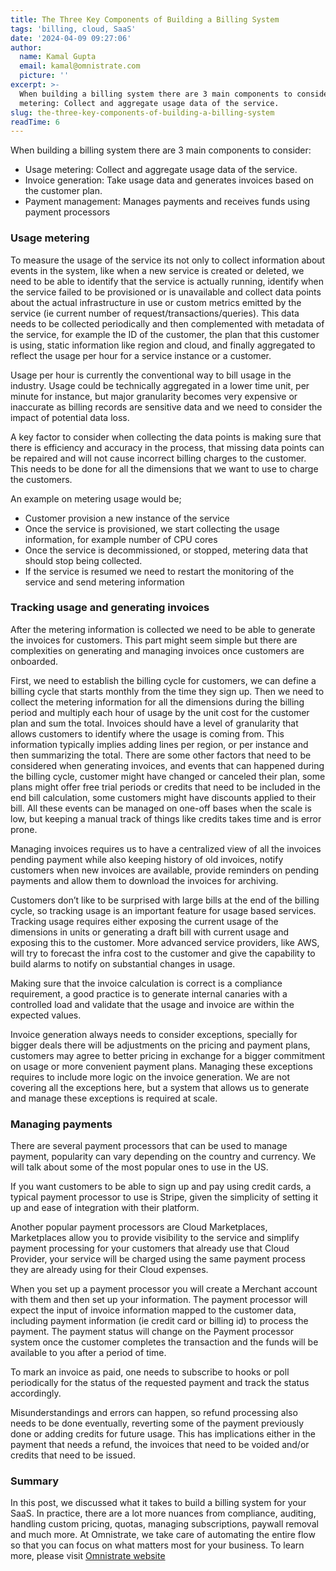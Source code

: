 ```yaml
---
title: The Three Key Components of Building a Billing System
tags: 'billing, cloud, SaaS'
date: '2024-04-09 09:27:06'
author:
  name: Kamal Gupta
  email: kamal@omnistrate.com
  picture: ''
excerpt: >-
  When building a billing system there are 3 main components to consider: Usage
  metering: Collect and aggregate usage data of the service.
slug: the-three-key-components-of-building-a-billing-system
readTime: 6
---
```


When building a billing system there are 3 main components to consider:

- Usage metering: Collect and aggregate usage data of the service.
- Invoice generation: Take usage data and generates invoices based on the customer plan.
- Payment management: Manages payments and receives funds using payment processors


### Usage metering

To measure the usage of the service its not only to collect information about events in the system, like when a new service is created or deleted, we need to be able to identify that the service is actually running, identify when the service failed to be provisioned or is unavailable and collect data points about the actual infrastructure in use or custom metrics emitted by the service (ie current number of request/transactions/queries). This data needs to be collected periodically and then complemented with metadata of the service, for example the ID of the customer, the plan that this customer is using, static information like region and cloud, and finally aggregated to reflect the usage per hour for a service instance or a customer.

Usage per hour is currently the conventional way to bill usage in the industry. Usage could be technically aggregated in a lower time unit, per minute for instance, but major granularity becomes very expensive or inaccurate as billing records are sensitive data and we need to consider the impact of potential data loss.

A key factor to consider when collecting the data points is making sure that there is efficiency and accuracy in the process, that missing data points can be repaired and will not cause incorrect billing charges to the customer. This needs to be done for all the dimensions that we want to use to charge the customers.

An example on metering usage would be;

- Customer provision a new instance of the service
- Once the service is provisioned, we start collecting the usage information, for example number of CPU cores
- Once the service is decommissioned, or stopped, metering data that should stop being collected.
- If the service is resumed we need to restart the monitoring of the service and send metering information


### Tracking usage and generating invoices

After the metering information is collected we need to be able to generate the invoices for customers. This part might seem simple but there are complexities on generating and managing invoices once customers are onboarded.

First, we need to establish the billing cycle for customers, we can define a billing cycle that starts monthly from the time they sign up. Then we need to collect the metering information for all the dimensions during the billing period and multiply each hour of usage by the unit cost for the customer plan and sum the total. Invoices should have a level of granularity that allows customers to identify where the usage is coming from. This information typically implies adding lines per region, or per instance and then summarizing the total. There are some other factors that need to be considered when generating invoices, and events that can happened during the billing cycle, customer might have changed or canceled their plan, some plans might offer free trial periods or credits that need to be included in the end bill calculation, some customers might have discounts applied to their bill. All these events can be managed on one-off bases when the scale is low, but keeping a manual track of things like credits takes time and is error prone.

Managing invoices requires us to have a centralized view of all the invoices pending payment while also keeping history of old invoices, notify customers when new invoices are available, provide reminders on pending payments and allow them to download the invoices for archiving.

Customers don’t like to be surprised with large bills at the end of the billing cycle, so tracking usage is an important feature for usage based services. Tracking usage requires either exposing the current usage of the dimensions in units or generating a draft bill with current usage and exposing this to the customer. More advanced service providers, like AWS, will try to forecast the infra cost to the customer and give the capability to build alarms to notify on substantial changes in usage.

Making sure that the invoice calculation is correct is a compliance requirement, a good practice is to generate internal canaries with a controlled load and validate that the usage and invoice are within the expected values.

Invoice generation always needs to consider exceptions, specially for bigger deals there will be adjustments on the pricing and payment plans, customers may agree to better pricing in exchange for a bigger commitment on usage or more convenient payment plans. Managing these exceptions requires to include more logic on the invoice generation. We are not covering all the exceptions here, but a system that allows us to generate and manage these exceptions is required at scale.


### Managing payments

There are several payment processors that can be used to manage payment, popularity can vary depending on the country and currency. We will talk about some of the most popular ones to use in the US.

If you want customers to be able to sign up and pay using credit cards, a typical payment processor to use is Stripe, given the simplicity of setting it up and ease of integration with their platform.

Another popular payment processors are Cloud Marketplaces, Marketplaces allow you to provide visibility to the service and simplify payment processing for your customers that already use that Cloud Provider, your service will be charged using the same payment process they are already using for their Cloud expenses.

When you set up a payment processor you will create a Merchant account with them and then set up your information. The payment processor will expect the input of invoice information mapped to the customer data, including payment information (ie credit card or billing id) to process the payment. The payment status will change on the Payment processor system once the customer completes the transaction and the funds will be available to you after a period of time.

To mark an invoice as paid, one needs to subscribe to hooks or poll periodically for the status of the requested payment and track the status accordingly.

Misunderstandings and errors can happen, so refund processing also needs to be done eventually, reverting some of the payment previously done or adding credits for future usage. This has implications either in the payment that needs a refund, the invoices that need to be voided and/or credits that need to be issued.


### Summary


In this post, we discussed what it takes to build a billing system for your SaaS. In practice, there are a lot more nuances from compliance, auditing, handling custom pricing, quotas, managing subscriptions, paywall removal and much more. At Omnistrate, we take care of automating the entire flow so that you can focus on what matters most for your business. To learn more, please visit [Omnistrate website](https://omnistrate.com/)
